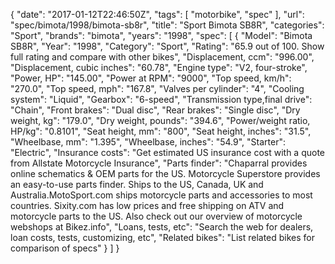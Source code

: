 {
    "date": "2017-01-12T22:46:50Z",
    "tags": [
        "motorbike",
        "spec"
    ],
    "url": "spec\/bimota\/1998\/bimota-sb8r",
    "title": "Sport Bimota SB8R",
    "categories": "Sport",
    "brands": "bimota",
    "years": "1998",
    "spec": [
        {
            "Model": "Bimota SB8R",
            "Year": "1998",
            "Category": "Sport",
            "Rating": "65.9 out of 100. Show full rating and compare with other bikes",
            "Displacement, ccm": "996.00",
            "Displacement, cubic inches": "60.78",
            "Engine type": "V2, four-stroke",
            "Power, HP": "145.00",
            "Power at RPM": "9000",
            "Top speed, km\/h": "270.0",
            "Top speed, mph": "167.8",
            "Valves per cylinder": "4",
            "Cooling system": "Liquid",
            "Gearbox": "6-speed",
            "Transmission type,final drive": "Chain",
            "Front brakes": "Dual disc",
            "Rear brakes": "Single disc",
            "Dry weight, kg": "179.0",
            "Dry weight, pounds": "394.6",
            "Power\/weight ratio, HP\/kg": "0.8101",
            "Seat height, mm": "800",
            "Seat height, inches": "31.5",
            "Wheelbase, mm": "1.395",
            "Wheelbase, inches": "54.9",
            "Starter": "Electric",
            "Insurance costs": "Get estimated US insurance cost with a quote from Allstate Motorcycle Insurance",
            "Parts finder": "Chaparral provides online schematics & OEM parts for the US.   Motorcycle Superstore provides an easy-to-use parts finder. Ships to the US, Canada, UK and Australia.MotoSport.com ships motorcycle parts and accessories to most countries.    Sixity.com has low prices and free shipping on ATV and motorcycle parts to the US. Also check out our overview of motorcycle webshops at Bikez.info",
            "Loans, tests, etc": "Search the web for dealers, loan costs, tests, customizing, etc",
            "Related bikes": "List related bikes for comparison of specs"
        }
    ]
}